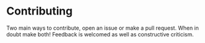 # Contributing

Two main ways to contribute, open an issue or make a pull request. When in doubt
make both! Feedback is welcomed as well as constructive criticism.
